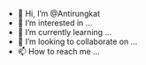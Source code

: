 - 👋 Hi, I’m @Antirungkat
- 👀 I’m interested in ...
- 🌱 I’m currently learning ...
- 💞️ I’m looking to collaborate on ...
- 📫 How to reach me ...

<!---
Antirungkat/Antirungkat is a ✨ special ✨ repository because its `README.md` (this file) appears on your GitHub profile.
You can click the Preview link to take a look at your changes.
--->
